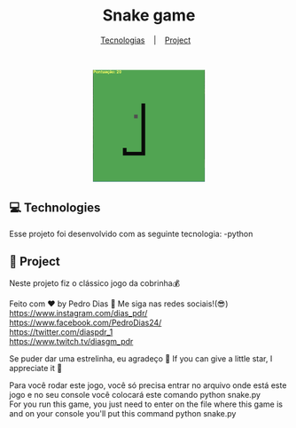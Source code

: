 <h1 align="center">
  Snake game
</h1>

<p align="center"> 
  <a href="#-Tecnologias">Tecnologias</a>&nbsp;&nbsp;&nbsp; |&nbsp;&nbsp;&nbsp;
  <a href="#-Project">Project</a>&nbsp;&nbsp;&nbsp;
</p>

<br>

<p align="center">
  <img alt="./image.png" src="./image.png" width="40%">
</p>

## 💻 Technologies

Esse projeto foi desenvolvido com as seguinte tecnologia:
-python


## 📄 Project
Neste projeto fiz o clássico jogo da cobrinha💰


Feito com ♥ by Pedro Dias :wave: Me siga nas redes sociais!(😎) <br>
https://www.instagram.com/dias_pdr/ <br> 
https://www.facebook.com/PedroDias24/ <br>
https://twitter.com/diaspdr_1 <br>
https://www.twitch.tv/diasgm_pdr <br>

Se puder dar uma estrelinha, eu agradeço 🤩
If you can give a little star, I appreciate it 🤩

Para você rodar este jogo, você só precisa entrar no arquivo onde está este jogo e no seu console você colocará este comando python snake.py 
<br>
For you run this game, you just need to enter on the file where this game is and on your console you'll put this command python snake.py
